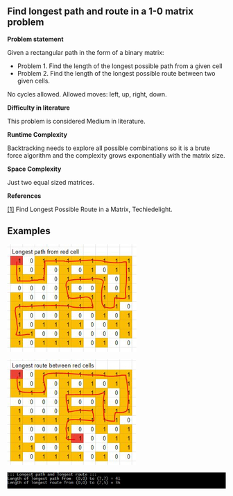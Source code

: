 ﻿## Find longest path and route in a 1-0 matrix problem

__Problem statement__

Given a rectangular path in the form of a binary matrix:

* Problem 1. Find the length of the longest possible path from a given cell
* Problem 2. Find the length of the longest possible route between two given cells.

No cycles allowed.
Allowed moves: left, up, right, down.

__Difficulty in literature__

This problem is considered Medium in literature.

__Runtime Complexity__

Backtracking needs to explore all possible combinations so it is a brute force algorithm and the complexity grows exponentially
with the matrix size.

__Space Complexity__

Just two equal sized matrices.

__References__

[[1]](https://www.techiedelight.com/find-longest-possible-route-matrix/) Find Longest Possible Route in a Matrix, Techiedelight.

## Examples

![Alt text](/FindLongestPossibleRouteInMatrix/longest_path_example.JPG?raw=true "Example01")

![Alt text](/FindLongestPossibleRouteInMatrix/longest_route_example.JPG?raw=true "Example02")

![Alt text](/FindLongestPossibleRouteInMatrix/output.JPG?raw=true "Output")

